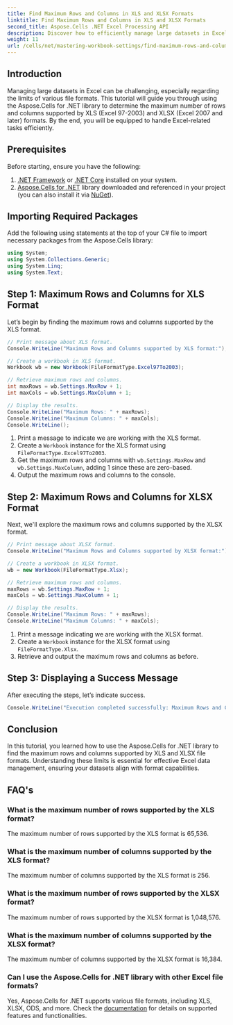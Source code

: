 ```yaml
---
title: Find Maximum Rows and Columns in XLS and XLSX Formats
linktitle: Find Maximum Rows and Columns in XLS and XLSX Formats
second_title: Aspose.Cells .NET Excel Processing API
description: Discover how to efficiently manage large datasets in Excel by utilizing the Aspose.Cells for .NET library. This guide provides a step-by-step approach to identifying the maximum number of rows and columns supported by both the XLS and XLSX file formats.
weight: 11
url: /cells/net/mastering-workbook-settings/find-maximum-rows-and-columns/
---
```

## Introduction

Managing large datasets in Excel can be challenging, especially regarding the limits of various file formats. This tutorial will guide you through using the Aspose.Cells for .NET library to determine the maximum number of rows and columns supported by XLS (Excel 97-2003) and XLSX (Excel 2007 and later) formats. By the end, you will be equipped to handle Excel-related tasks efficiently.

## Prerequisites

Before starting, ensure you have the following:

1. [.NET Framework](https://dotnet.microsoft.com/en-us/download) or [.NET Core](https://dotnet.microsoft.com/en-us/download) installed on your system.
2. [Aspose.Cells for .NET](https://releases.aspose.com/cells/net/) library downloaded and referenced in your project (you can also install it via [NuGet](https://www.nuget.org/packages/Aspose.Cells/)).

## Importing Required Packages

Add the following using statements at the top of your C# file to import necessary packages from the Aspose.Cells library:

```csharp
using System;
using System.Collections.Generic;
using System.Linq;
using System.Text;
```

## Step 1: Maximum Rows and Columns for XLS Format

Let’s begin by finding the maximum rows and columns supported by the XLS format.

```csharp
// Print message about XLS format.
Console.WriteLine("Maximum Rows and Columns supported by XLS format:");

// Create a workbook in XLS format.
Workbook wb = new Workbook(FileFormatType.Excel97To2003);

// Retrieve maximum rows and columns.
int maxRows = wb.Settings.MaxRow + 1;
int maxCols = wb.Settings.MaxColumn + 1;

// Display the results.
Console.WriteLine("Maximum Rows: " + maxRows);
Console.WriteLine("Maximum Columns: " + maxCols);
Console.WriteLine();
```

1. Print a message to indicate we are working with the XLS format.
2. Create a `Workbook` instance for the XLS format using `FileFormatType.Excel97To2003`.
3. Get the maximum rows and columns with `wb.Settings.MaxRow` and `wb.Settings.MaxColumn`, adding 1 since these are zero-based.
4. Output the maximum rows and columns to the console.

## Step 2: Maximum Rows and Columns for XLSX Format

Next, we'll explore the maximum rows and columns supported by the XLSX format.

```csharp
// Print message about XLSX format.
Console.WriteLine("Maximum Rows and Columns supported by XLSX format:");

// Create a workbook in XLSX format.
wb = new Workbook(FileFormatType.Xlsx);

// Retrieve maximum rows and columns.
maxRows = wb.Settings.MaxRow + 1;
maxCols = wb.Settings.MaxColumn + 1;

// Display the results.
Console.WriteLine("Maximum Rows: " + maxRows);
Console.WriteLine("Maximum Columns: " + maxCols);
```

1. Print a message indicating we are working with the XLSX format.
2. Create a `Workbook` instance for the XLSX format using `FileFormatType.Xlsx`.
3. Retrieve and output the maximum rows and columns as before.

## Step 3: Displaying a Success Message

After executing the steps, let’s indicate success.

```csharp
Console.WriteLine("Execution completed successfully: Maximum Rows and Columns retrieval for both formats.");
```

## Conclusion

In this tutorial, you learned how to use the Aspose.Cells for .NET library to find the maximum rows and columns supported by XLS and XLSX file formats. Understanding these limits is essential for effective Excel data management, ensuring your datasets align with format capabilities.

## FAQ's

### What is the maximum number of rows supported by the XLS format?
The maximum number of rows supported by the XLS format is 65,536.

### What is the maximum number of columns supported by the XLS format?
The maximum number of columns supported by the XLS format is 256.

### What is the maximum number of rows supported by the XLSX format?
The maximum number of rows supported by the XLSX format is 1,048,576.

### What is the maximum number of columns supported by the XLSX format?
The maximum number of columns supported by the XLSX format is 16,384.

### Can I use the Aspose.Cells for .NET library with other Excel file formats?
Yes, Aspose.Cells for .NET supports various file formats, including XLS, XLSX, ODS, and more. Check the [documentation](https://reference.aspose.com/cells/net/) for details on supported features and functionalities.
